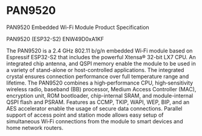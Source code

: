 # PAN9520
PAN9520 Embedded Wi-Fi Module Product Specification


PAN9520 (ESP32-S2)
ENW49D0xA1KF

The PAN9520 is a 2.4 GHz 802.11 b/g/n embedded Wi‑Fi module based on Espressif ESP32-S2 that includes the powerful Xtensa® 32-bit LX7 CPU. An integrated chip antenna, and QSPI memory enable the module to be used in a variety of stand-alone or host-controlled applications. The integrated crystal ensures connection performance over full temperature range and lifetime. 
The PAN9520 combines a high‑performance CPU, high‑sensitivity wireless radio, baseband (BB) processor, Medium Access Controller (MAC), encryption unit, ROM bootloader, chip-internal SRAM, and module-internal QSPI flash and PSRAM. Features as CCMP, TKIP, WAPI, WEP, BIP, and an AES accelerator enable the usage of secure data connections. 
Parallel support of access point and station mode allows easy setup of simultaneous Wi‑Fi connections from the module to smart devices and home network routers.

